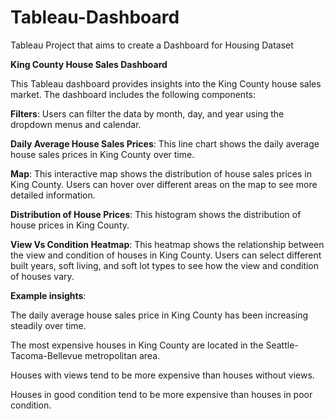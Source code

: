 # Tableau-Dashboard
Tableau Project that aims to create a Dashboard for Housing Dataset

**King County House Sales Dashboard**

This Tableau dashboard provides insights into the King County house sales market. The dashboard includes the following components:

**Filters**: Users can filter the data by month, day, and year using the dropdown menus and calendar.

**Daily Average House Sales Prices**: This line chart shows the daily average house sales prices in King County over time.

**Map**: This interactive map shows the distribution of house sales prices in King County. Users can hover over different areas on the map to see more detailed information.

**Distribution of House Prices**: This histogram shows the distribution of house prices in King County.

**View Vs Condition Heatmap**: This heatmap shows the relationship between the view and condition of houses in King County. Users can select different built years, soft living, and soft lot types to see how the view and condition of houses vary.

**Example insights**:

The daily average house sales price in King County has been increasing steadily over time.

The most expensive houses in King County are located in the Seattle-Tacoma-Bellevue metropolitan area.

Houses with views tend to be more expensive than houses without views.

Houses in good condition tend to be more expensive than houses in poor condition.
